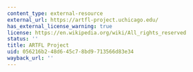 ```yaml
---
content_type: external-resource
external_url: https://artfl-project.uchicago.edu/
has_external_license_warning: true
license: https://en.wikipedia.org/wiki/All_rights_reserved
status: ''
title: ARTFL Project
uid: 056216b2-48d6-45c7-8bd9-713566d83e34
wayback_url: ''
---
```

